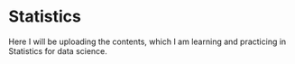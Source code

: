 # Statistics
Here I will be uploading the contents, which I am learning and practicing in Statistics for data science.
